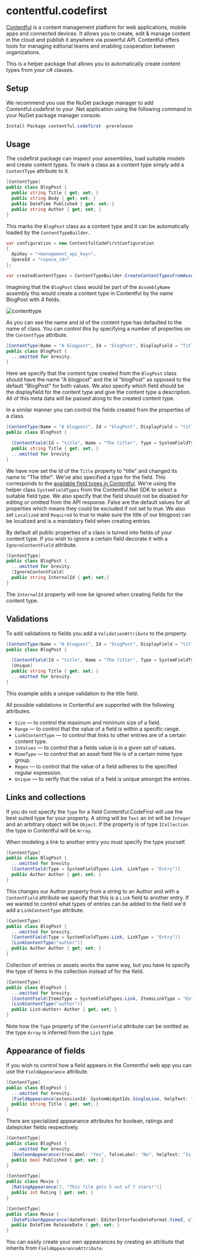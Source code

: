 # contentful.codefirst

[Contentful](https://www.contentful.com) is a content management platform for web applications, mobile apps and connected devices. It allows you to create, edit & manage content in the cloud and publish it anywhere via powerful API. Contentful offers tools for managing editorial teams and enabling cooperation between organizations.

This is a helper package that allows you to automatically create content types from your c# classes.

## Setup

We recommend you use the NuGet package manager to add Contentful.codefirst to your .Net application using the following command in your NuGet package manager console.

```csharp
Install-Package contentful.codefirst -prerelease
```

## Usage

The codefirst package can inspect your assemblies, load suitable models and create content types. To mark a class as a content type simply add a `ContentType` attribute to it.

```csharp
[ContentType]
public class BlogPost {
  public string Title { get; set; }
  public string Body { get; set; }
  public DateTime Published { get; set; }
  public string Author { get; set; }
}
```

This marks the `BlogPost` class as a content type and it can be automatically loaded by the `ContentTypeBuilder`.

```csharp
var configuration = new ContentfulCodeFirstConfiguration 
{
  ApiKey = "<management_api_key>",
  SpaceId = "<space_id>"
};

var createdContentTypes = ContentTypeBuilder.CreateContentTypesFromAssembly("AssemblyName", configuration);
```

Imagining that the `BlogPost` class would be part of the `AssemblyName` assembly this would create a content type in Contentful by the name BlogPost with 4 fields.

![contenttype](https://user-images.githubusercontent.com/1835323/32037997-3ffc4dc8-ba28-11e7-9fe6-2589dce43470.PNG)

As you can see the name and id of the content type has defaulted to the name of class. You can control this by specifying a number of properties on the `ContentType` attribute.

```csharp
[ContentType(Name = "A blogpost", Id = "blogPost", DisplayField = "Title", Description = "A simple blog post content type")]
public class BlogPost {
  ...omitted for brevity.
}
```

Here we specify that the content type created from the `BlogPost` class should have the name "A blogpost" and the id "blogPost" as opposed to the default "BlogPost" for both values.
We also specify which field should be the displayfield for the content type and give the content type a description. All of this meta data will be passed along to the created content type.

In a similar manner you can control the fields created from the properties of a class.

```csharp
[ContentType(Name = "A blogpost", Id = "blogPost", DisplayField = "title", Description = "A simple blog post content type")]
public class BlogPost {

  [ContentField(Id = "title", Name = "The title!", Type = SystemFieldTypes.Symbol, Disabled = false, Omitted = false, Localized = true,  Required = true)]
  public string Title { get; set; }
  ...omitted for brevity.
}
```

We have now set the Id of the `Title` property to "title" and changed its name to "The title!". We've also specified a type for the field.
This corresponds to the [available field types in Contentful](https://www.contentful.com/developers/docs/concepts/data-model/#fields). We're using
the helper class `SystemFieldTypes` from the Contentful.Net SDK to select a suitable field type. We also specify that the field should not be disabled 
for editing or omitted from the API response. False are the default values for all properties which means they could be excluded if not set to true. We 
also set `Localized` and `Required` to true to make sure the title of our blogpost can be localized and is a mandatory field when creating entries.

By default all public properties of a class is turned into fields of your content type. If you wish to ignore a certain field decorate it with
a `IgnoreContentField` attribute.

```csharp
[ContentType]
public class BlogPost {
  ...omitted for brevity.
  [IgnoreContentField]
  public string InternalId { get; set;}
}
```

The `InternalId` property will now be ignored when creating fields for the content type.

## Validations

To add validations to fields you add a `ValidationAttribute` to the property.

```csharp
[ContentType(Name = "A blogpost", Id = "blogPost", DisplayField = "title", Description = "A simple blog post content type")]
public class BlogPost {

  [ContentField(Id = "title", Name = "The title!", Type = SystemFieldTypes.Symbol, Disabled = false, Omitted = false, Localized = true,  Required = true)]
  [Unique]
  public string Title { get; set; }
  ...omitted for brevity.
}
```

This example adds a unique validation to the title field.

All possible validations in Contentful are supported with the following attributes.

- `Size` &mdash; to control the maximum and minimum size of a field.
- `Range` &mdash; to control that the value of a field is within a specific range.
- `LinkContentType` &mdash; to control that links to other entries are of a certain content type.
- `InValues` &mdash; to control that a fields value is in a given set of values.
- `MimeType` &mdash; to control that an asset field file is of a certain mime type group.
- `Regex` &mdash; to control that the value of a field adheres to the specified regular expression.
- `Unique` &mdash; to verify that the value of a field is unique amongst the entries.

## Links and collections

If you do not specify the `Type` for a field Contentful.CodeFirst will use the best suited type for your property. A string will be `Text` an int will be `Integer` and an arbitrary object will be `Object`. If the property is of type `ICollection` the type in Contentful will be `Array`.

When modeling a link to another entry you must specify the type yourself.

```csharp
[ContentType]
public class BlogPost {
  ...omitted for brevity.
  [ContentField(Type = SystemFieldTypes.Link, LinkType = "Entry")]
  public Author Author { get; set; }
}
```

This changes our Author property from a string to an Author and with a `ContentField` attribute we specify that this is a `Link` field to another entry. If we wanted to control what types of entries can be added to the field we'd add a `LinkContentType` attribute.

```csharp
[ContentType]
public class BlogPost {
  ...omitted for brevity.
  [ContentField(Type = SystemFieldTypes.Link, LinkType = "Entry")]
  [LinkContentType("author")]
  public Author Author { get; set; }
}
```

Collection of entries or assets works the same way, but you have to specify the type of items in the collection instead of for the field.

```csharp
[ContentType]
public class BlogPost {
  ...omitted for brevity.
  [ContentField(ItemsType = SystemFieldTypes.Link, ItemsLinkType = "Entry")]
  [LinkContentType("author")]
  public List<Author> Author { get; set; }
}
```

Note how the `Type` property of the `ContentField` attribute can be omitted as the type `Array` is inferred from the `List` type.

## Appearance of fields

If you wish to control how a field appears in the Contentful web app you can use the `FieldAppearance` attribute.

```csharp
[ContentType]
public class BlogPost {
  ...omitted for brevity.
  [FieldAppearance(extensionId: SystemWidgetIds.SingleLine, helpText: "The title of the blog post")]
  public string Title { get; set; }
}
```

There are specialized appearance attributes for boolean, ratings and datepicker fields respectively.

```csharp
[ContentType]
public class BlogPost {
  ...omitted for brevity.
  [BooleanAppearance(trueLabel: "Yes", falseLabel: "No", helpText: "Is this blog post published or not?")]
  public bool Published { get; set; }
}
```

```csharp
[ContentType]
public class Movie {
  [RatingAppearance(7, "This film gets 5 out of 7 stars!")]
  public int Rating { get; set; }
}
```

```csharp
[ContentType]
public class Movie {
  [DatePickerAppearance(dateFormat: EditorInterfaceDateFormat.timeZ, clockFormat: "am", helpText: "The release date.")]
  public DateTime ReleaseDate { get; set; }
}
```

You can easily create your own appearances by creating an attribute that inherits from `FieldAppearanceAttribute`.
